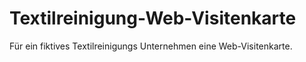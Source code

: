 # Textilreinigung-Web-Visitenkarte
Für ein fiktives Textilreinigungs Unternehmen eine Web-Visitenkarte.
